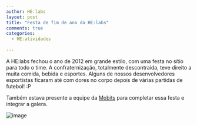 ```yaml
---
author: HE:labs
layout: post
title: "Festa de fim de ano da HE:labs"
comments: true
categories:
  - HE:atividades
   
---
```


A HE:labs fechou o ano de 2012 em grande estilo, com uma festa no sítio para todo o time. A confraternização, totalmente descontraída, teve direito a muita comida, bebida e esportes. Alguns de nossos desenvolvedores esportistas ficaram até com dores no corpo depois de várias partidas de futebol! :P

Também estava presente a equipe da [Mobits](http://www.mobits.com.br/) para completar essa festa e integrar a galera.

![image](/blog/images/posts/2013-01-07/sitiobuganville.jpg)